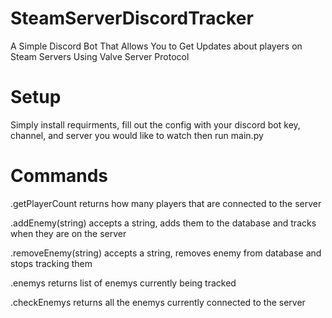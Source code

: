 # SteamServerDiscordTracker 
 A Simple Discord Bot That Allows You to Get Updates about players on Steam Servers Using Valve Server Protocol
 
 # Setup
 Simply install requirments, fill out the config with your discord bot key, channel, and server you would like to watch then run main.py
 
 # Commands
.getPlayerCount returns how many players that are connected to the server

.addEnemy(string) accepts a string, adds them to the database and tracks when they are on the server

.removeEnemy(string) accepts a string, removes enemy from database and stops tracking them

.enemys returns list of enemys currently being tracked

.checkEnemys returns all the enemys currently connected to the server
